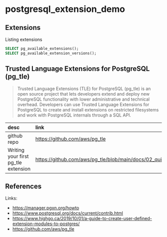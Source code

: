 # postgresql_extension_demo

## Extensions
Listing extensions

```sql
SELECT pg_available_extensions();
SELECT pg_available_extension_versions();
```

## Trusted Language Extensions for PostgreSQL (pg_tle)
> Trusted Language Extensions (TLE) for PostgreSQL (pg_tle) is an open source project that lets developers extend and deploy new PostgreSQL functionality with lower administrative and technical overhead. Developers can use Trusted Language Extensions for PostgreSQL to create and install extensions on restricted filesystems and work with PostgreSQL internals through a SQL API.

|desc|link|
|:-|:-|
|github repo|https://github.com/aws/pg_tle|
|Writing your first pg_tle extension|https://github.com/aws/pg_tle/blob/main/docs/02_quickstart.md|


## References
Links:
- https://manager.pgxn.org/howto
- https://www.postgresql.org/docs/current/contrib.html
- https://www.highgo.ca/2019/10/01/a-guide-to-create-user-defined-extension-modules-to-postgres/
- https://github.com/aws/pg_tle
